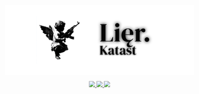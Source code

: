 <p align="center">
  <img src="./Lier.png">
</p>
<p align="center">
  <a href="https://discord.gg/e5ZMz4FdDJ">
    <img src="https://img.shields.io/badge/Discord-7289DA?style=for-the-badge&logo=discord&logoColor=white"/>
  </a>
  <a href="https://guns.lol/lierx">
    <img src="https://img.shields.io/badge/Guns.lol-black?style=for-the-badge"/>
  </a>
  <a href="https://github.com/lierx">
    <img src="https://img.shields.io/badge/Old%20Account-181717?style=for-the-badge&logo=github&logoColor=white"/>
  </a>
</p>

